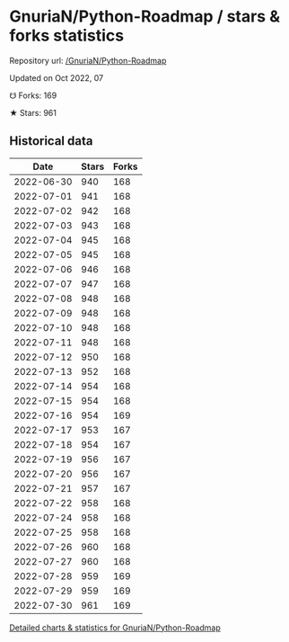 # GnuriaN/Python-Roadmap / stars & forks statistics

Repository url: [/GnuriaN/Python-Roadmap](https://github.com/GnuriaN/Python-Roadmap)

Updated on Oct 2022, 07

☋ Forks: 169

★ Stars: 961

## Historical data
| Date | Stars | Forks |
|------|-------|-------|
| 2022-06-30 | 940 | 168 | 
| 2022-07-01 | 941 | 168 | 
| 2022-07-02 | 942 | 168 | 
| 2022-07-03 | 943 | 168 | 
| 2022-07-04 | 945 | 168 | 
| 2022-07-05 | 945 | 168 | 
| 2022-07-06 | 946 | 168 | 
| 2022-07-07 | 947 | 168 | 
| 2022-07-08 | 948 | 168 | 
| 2022-07-09 | 948 | 168 | 
| 2022-07-10 | 948 | 168 | 
| 2022-07-11 | 948 | 168 | 
| 2022-07-12 | 950 | 168 | 
| 2022-07-13 | 952 | 168 | 
| 2022-07-14 | 954 | 168 | 
| 2022-07-15 | 954 | 168 | 
| 2022-07-16 | 954 | 169 | 
| 2022-07-17 | 953 | 167 | 
| 2022-07-18 | 954 | 167 | 
| 2022-07-19 | 956 | 167 | 
| 2022-07-20 | 956 | 167 | 
| 2022-07-21 | 957 | 167 | 
| 2022-07-22 | 958 | 168 | 
| 2022-07-24 | 958 | 168 | 
| 2022-07-25 | 958 | 168 | 
| 2022-07-26 | 960 | 168 | 
| 2022-07-27 | 960 | 168 | 
| 2022-07-28 | 959 | 169 | 
| 2022-07-29 | 959 | 169 | 
| 2022-07-30 | 961 | 169 | 


[Detailed charts & statistics for GnuriaN/Python-Roadmap](https://reviewgithub.com/rep/GnuriaN/Python-Roadmap)
